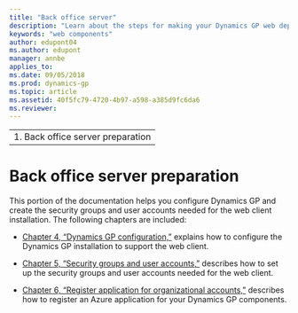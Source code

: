 ```yaml
---
title: "Back office server"
description: "Learn about the steps for making your Dynamics GP web deployment more secure."
keywords: "web components"
author: edupont04
ms.author: edupont
manager: annbe
applies_to: 
ms.date: 09/05/2018
ms.prod: dynamics-gp
ms.topic: article
ms.assetid: 40f5fc79-4720-4b97-a598-a385d9fc6da6
ms.reviewer: 
---
```

|                                    |
|------------------------------------|
| 1.  Back office server preparation |

<span id="_Toc498953282" class="anchor"></span>

# Back office server preparation

This portion of the documentation helps you configure Dynamics GP and create the security groups and user accounts needed for the web client installation. The following chapters are included:

- [Chapter 4, “Dynamics GP configuration,”](#_Microsoft_Dynamics_GP_1) explains how to configure the Dynamics GP installation to support the web client.  

- [Chapter 5, “Security groups and user accounts,”](#_Security_groups_and) describes how to set up the security groups and user accounts needed for the web client.  

- [Chapter 6, “Register application for organizational accounts,”](#_Register_application_for) describes how to register an Azure application for your Dynamics GP components.  



